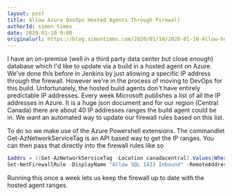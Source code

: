 ```yaml
---
layout: post
title: Allow Azure DevOps Hosted Agents Through Firewall
authorId: simon_timms
date: 2020-01-10 9:00
originalurl: https://blog.simontimms.com/2020/01/10/2020-01-10-Allow-hosted-agents-through-firewall/
---
```


I have an on-premise (well in a third party data center but close enough) database which I'd like to update via a build in a hosted agent on Azure. We've done this before in Jenkins by just allowing a specific IP address through the firewall. However we're in the process of moving to DevOps for this build. Unfortunately, the hosted build agents don't have entirely predictable IP addresses. Every week Microsoft publishes a list of all the IP addresses in Azure. It is a huge json document and for our region (Central Canada) there are about 40 IP addresses ranges the build agent could be in. We want an automated way to update our firewall rules based on this list. 

To do so we make use of the Azure Powershell extensions. The commandlet Get-AzNetworkServiceTag is an API based way to get the IP ranges. You can then pass that directly into the firewall rules like so

```powershell
$addrs = ((Get-AzNetworkServiceTag -Location canadacentral).Values|Where-Object { $_.Name -eq "AzureCloud.canadacentral" }).Properties.AddressPrefixes
Set-NetFirewallRule -DisplayName "Allow SQL 1433 Inbound" -RemoteAddress $addrs
```

Running this once a week lets us keep the firewall up to date with the hosted agent ranges. 